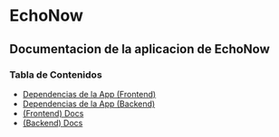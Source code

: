 # EchoNow
## Documentacion de la aplicacion de EchoNow

### Tabla de Contenidos
- [Dependencias de la App (Frontend)](DependenciesFrontend.md)
- [Dependencias de la App (Backend)](DependenciesBackend.md)
- [(Frontend) Docs](FrontendDocs.md)
- [(Backend) Docs](BackendDocs.md)